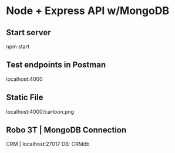 # Node + Express API w/MongoDB 

## Start server
npm start

## Test endpoints in Postman
localhost:4000

## Static File
localhost:4000/cartoon.png

## Robo 3T | MongoDB Connection
CRM | localhost:27017
DB: CRMdb
